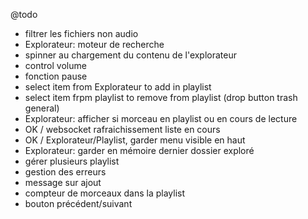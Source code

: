 
@todo
- filtrer les fichiers non audio
- Explorateur: moteur de recherche
- spinner au chargement du contenu de l'explorateur
- control volume
- fonction pause 
- select item from Explorateur to add in playlist
- select item frpm playlist to remove from playlist (drop button trash general)
- Explorateur: afficher si morceau en playlist ou en cours de lecture
- OK / websocket rafraichissement liste en cours
- OK / Explorateur/Playlist, garder menu visible en haut
- Explorateur: garder en mémoire dernier dossier exploré
- gérer plusieurs playlist
- gestion des erreurs
- message sur ajout
- compteur de morceaux dans la playlist
- bouton précédent/suivant
